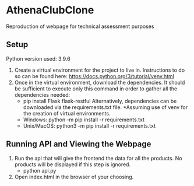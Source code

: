# AthenaClubClone
Reproduction of webpage for technical assessment purposes

## Setup

Python version used: 3.9.6

1. Create a virtual environment for the project to live in. Instructions to do so can be found here: https://docs.python.org/3/tutorial/venv.html
2. Once in the virtual environment, download the dependencies.
   It should be sufficient to execute only this command in order to gather all the dependencies needed:
   - pip install Flask flask-restful
   Alternatively, dependencies can be downloaded via the requirements.txt file. *Assuming use of venv for the creation of virtual environments.
   - Windows: python -m pip install -r requirements.txt
   - Unix/MacOS: python3 -m pip install -r requirements.txt

## Running API and Viewing the Webpage

1. Run the api that will give the frontend the data for all the products. No products will be displayed if this step is ignored.
   - python api.py
2. Open index.html in the browser of your choosing.

